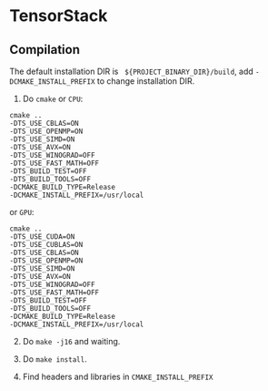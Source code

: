 # TensorStack 

## Compilation

The default installation DIR is ` ${PROJECT_BINARY_DIR}/build`,
add `-DCMAKE_INSTALL_PREFIX` to change installation DIR.

1. Do `cmake` or `CPU`:
```
cmake ..
-DTS_USE_CBLAS=ON
-DTS_USE_OPENMP=ON
-DTS_USE_SIMD=ON
-DTS_USE_AVX=ON
-DTS_USE_WINOGRAD=OFF
-DTS_USE_FAST_MATH=OFF
-DTS_BUILD_TEST=OFF
-DTS_BUILD_TOOLS=OFF
-DCMAKE_BUILD_TYPE=Release
-DCMAKE_INSTALL_PREFIX=/usr/local
```
or `GPU`:
```
cmake ..
-DTS_USE_CUDA=ON
-DTS_USE_CUBLAS=ON
-DTS_USE_CBLAS=ON
-DTS_USE_OPENMP=ON
-DTS_USE_SIMD=ON
-DTS_USE_AVX=ON
-DTS_USE_WINOGRAD=OFF
-DTS_USE_FAST_MATH=OFF
-DTS_BUILD_TEST=OFF
-DTS_BUILD_TOOLS=OFF
-DCMAKE_BUILD_TYPE=Release
-DCMAKE_INSTALL_PREFIX=/usr/local
```

2. Do `make -j16` and waiting.

3. Do `make install`.

4. Find headers and libraries in `CMAKE_INSTALL_PREFIX`